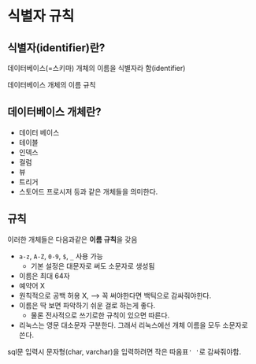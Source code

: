 # 식별자 규칙

## 식별자(identifier)란?

데이터베이스(=스키마) 개체의 이름을 식별자라 함(identifier)

데이터베이스 개체의 이름 규칙



## 데이터베이스 개체란?

-   데이터 베이스
-   테이블
-   인덱스
-   컬럼
-   뷰
-   트리거
-   스토어드 프로시저 등과 같은 개체들을 의미한다.



## 규칙

이러한 개체들은 다음과같은 **이름 규칙**을 갖음

-   `a-z`, `A-Z`, `0-9`, `$`, `_` 사용 가능
    -   기본 설정은 대문자로 써도 소문자로 생성됨
-   이름은 최대 64자
-   예약어 X
-   원칙적으로 공백 허용 X, --> 꼭 써야한다면 백틱으로 감싸줘야한다.
-   이름은 딱 보면 파악하기 쉬운 걸로 하는게 좋다.
    -   물론 전사적으로 쓰기로한 규칙이 있으면 따른다.
-   리눅스는 영문 대소문자 구분한다. 그래서 리눅스에선 개체 이름을 모두 소문자로 쓴다.



sql문 입력시 문자형(char, varchar)을 입력하려면 작은 따옴표`' '`로 감싸줘야함.